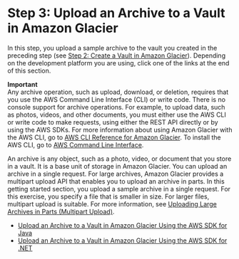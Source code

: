 # Step 3: Upload an Archive to a Vault in Amazon Glacier<a name="getting-started-upload-archive"></a>

In this step, you upload a sample archive to the vault you created in the preceding step \(see [Step 2: Create a Vault in Amazon Glacier](getting-started-create-vault.md)\)\. Depending on the development platform you are using, click one of the links at the end of this section\.

**Important**  
Any archive operation, such as upload, download, or deletion, requires that you use the AWS Command Line Interface \(CLI\) or write code\. There is no console support for archive operations\. For example, to upload data, such as photos, videos, and other documents, you must either use the AWS CLI or write code to make requests, using either the REST API directly or by using the AWS SDKs\. For more information about using Amazon Glacier with the AWS CLI, go to [AWS CLI Reference for Amazon Glacier](http://docs.aws.amazon.com/cli/latest/reference/glacier/index.html)\. To install the AWS CLI, go to [AWS Command Line Interface](http://aws.amazon.com/cli/)\.

An archive is any object, such as a photo, video, or document that you store in a vault\. It is a base unit of storage in Amazon Glacier\. You can upload an archive in a single request\. For large archives, Amazon Glacier provides a multipart upload API that enables you to upload an archive in parts\. In this getting started section, you upload a sample archive in a single request\. For this exercise, you specify a file that is smaller in size\. For larger files, multipart upload is suitable\. For more information, see [Uploading Large Archives in Parts \(Multipart Upload\)](uploading-archive-mpu.md)\.


+ [Upload an Archive to a Vault in Amazon Glacier Using the AWS SDK for Java](getting-started-upload-archive-java.md)
+ [Upload an Archive to a Vault in Amazon Glacier Using the AWS SDK for \.NET](getting-started-upload-archive-dotnet.md)